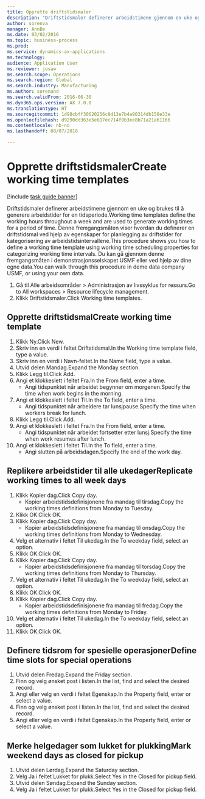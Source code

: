 ```yaml
--- 
title: Opprette driftstidsmaler
description: "Driftstidsmaler definerer arbeidstimene gjennom en uke og brukes til å generere arbeidstider for en tidsperiode."
author: sorenva
manager: AnnBe
ms.date: 03/02/2016
ms.topic: business-process
ms.prod: 
ms.service: dynamics-ax-applications
ms.technology: 
audience: Application User
ms.reviewer: josaw
ms.search.scope: Operations
ms.search.region: Global
ms.search.industry: Manufacturing
ms.author: sorenand
ms.search.validFrom: 2016-06-30
ms.dyn365.ops.version: AX 7.0.0
ms.translationtype: HT
ms.sourcegitcommit: 1d98cbff30620256c9d13e7b4a90314db150e33e
ms.openlocfilehash: d9290dd363e5e617ec714f9b3ee8b71a21a61166
ms.contentlocale: nb-no
ms.lasthandoff: 08/07/2018

---
```

# <a name="create-working-time-templates"></a><span data-ttu-id="accdb-103">Opprette driftstidsmaler</span><span class="sxs-lookup"><span data-stu-id="accdb-103">Create working time templates</span></span>

[!include [task guide banner](../../includes/task-guide-banner.md)]

<span data-ttu-id="accdb-104">Driftstidsmaler definerer arbeidstimene gjennom en uke og brukes til å generere arbeidstider for en tidsperiode.</span><span class="sxs-lookup"><span data-stu-id="accdb-104">Working time templates define the working hours throughout a week and are used to generate working times for a period of time.</span></span> <span data-ttu-id="accdb-105">Denne fremgangsmåten viser hvordan du definerer en driftstidsmal ved hjelp av egenskaper for planlegging av driftstider for kategorisering av arbeidstidsintervallene.</span><span class="sxs-lookup"><span data-stu-id="accdb-105">This procedure shows you how to define a working time template using working time scheduling properties for categorizing working time intervals.</span></span> <span data-ttu-id="accdb-106">Du kan gå gjennom denne fremgangsmåten i demonstrasjonsselskapet USMF eller ved hjelp av dine egne data.</span><span class="sxs-lookup"><span data-stu-id="accdb-106">You can walk through this procedure in demo data company USMF, or using your own data.</span></span>

1. <span data-ttu-id="accdb-107">Gå til Alle arbeidsområder > Administrasjon av livssyklus for ressurs.</span><span class="sxs-lookup"><span data-stu-id="accdb-107">Go to All workspaces > Resource lifecycle management.</span></span>
2. <span data-ttu-id="accdb-108">Klikk Driftstidsmaler.</span><span class="sxs-lookup"><span data-stu-id="accdb-108">Click Working time templates.</span></span>

## <a name="create-working-time-template"></a><span data-ttu-id="accdb-109">Opprette driftstidsmal</span><span class="sxs-lookup"><span data-stu-id="accdb-109">Create working time template</span></span>
1. <span data-ttu-id="accdb-110">Klikk Ny.</span><span class="sxs-lookup"><span data-stu-id="accdb-110">Click New.</span></span>
2. <span data-ttu-id="accdb-111">Skriv inn en verdi i feltet Driftstidsmal.</span><span class="sxs-lookup"><span data-stu-id="accdb-111">In the Working time template field, type a value.</span></span>
3. <span data-ttu-id="accdb-112">Skriv inn en verdi i Navn-feltet.</span><span class="sxs-lookup"><span data-stu-id="accdb-112">In the Name field, type a value.</span></span>
4. <span data-ttu-id="accdb-113">Utvid delen Mandag.</span><span class="sxs-lookup"><span data-stu-id="accdb-113">Expand the Monday section.</span></span>
5. <span data-ttu-id="accdb-114">Klikk Legg til.</span><span class="sxs-lookup"><span data-stu-id="accdb-114">Click Add.</span></span>
6. <span data-ttu-id="accdb-115">Angi et klokkeslett i feltet Fra.</span><span class="sxs-lookup"><span data-stu-id="accdb-115">In the From field, enter a time.</span></span>
    * <span data-ttu-id="accdb-116">Angi tidspunktet når arbeidet begynner om morgenen.</span><span class="sxs-lookup"><span data-stu-id="accdb-116">Specify the time when work begins in the morning.</span></span>  
7. <span data-ttu-id="accdb-117">Angi et klokkeslett i feltet Til.</span><span class="sxs-lookup"><span data-stu-id="accdb-117">In the To field, enter a time.</span></span>
    * <span data-ttu-id="accdb-118">Angi tidspunktet når arbeidere tar lunsjpause.</span><span class="sxs-lookup"><span data-stu-id="accdb-118">Specify the time when workers break for lunch.</span></span>  
8. <span data-ttu-id="accdb-119">Klikk Legg til.</span><span class="sxs-lookup"><span data-stu-id="accdb-119">Click Add.</span></span>
9. <span data-ttu-id="accdb-120">Angi et klokkeslett i feltet Fra.</span><span class="sxs-lookup"><span data-stu-id="accdb-120">In the From field, enter a time.</span></span>
    * <span data-ttu-id="accdb-121">Angi tidspunktet når arbeidet fortsetter etter lunsj.</span><span class="sxs-lookup"><span data-stu-id="accdb-121">Specify the time when work resumes after lunch.</span></span>  
10. <span data-ttu-id="accdb-122">Angi et klokkeslett i feltet Til.</span><span class="sxs-lookup"><span data-stu-id="accdb-122">In the To field, enter a time.</span></span>
    * <span data-ttu-id="accdb-123">Angi slutten på arbeidsdagen.</span><span class="sxs-lookup"><span data-stu-id="accdb-123">Specify the end of the work day.</span></span>  

## <a name="replicate-working-times-to-all-week-days"></a><span data-ttu-id="accdb-124">Replikere arbeidstider til alle ukedager</span><span class="sxs-lookup"><span data-stu-id="accdb-124">Replicate working times to all week days</span></span>
1. <span data-ttu-id="accdb-125">Klikk Kopier dag.</span><span class="sxs-lookup"><span data-stu-id="accdb-125">Click Copy day.</span></span>
    * <span data-ttu-id="accdb-126">Kopier arbeidstidsdefinisjonene fra mandag til tirsdag.</span><span class="sxs-lookup"><span data-stu-id="accdb-126">Copy the working times definitions from Monday to Tuesday.</span></span>  
2. <span data-ttu-id="accdb-127">Klikk OK.</span><span class="sxs-lookup"><span data-stu-id="accdb-127">Click OK.</span></span>
3. <span data-ttu-id="accdb-128">Klikk Kopier dag.</span><span class="sxs-lookup"><span data-stu-id="accdb-128">Click Copy day.</span></span>
    * <span data-ttu-id="accdb-129">Kopier arbeidstidsdefinisjonene fra mandag til onsdag.</span><span class="sxs-lookup"><span data-stu-id="accdb-129">Copy the working times definitions from Monday to Wednesday.</span></span>  
4. <span data-ttu-id="accdb-130">Velg et alternativ i feltet Til ukedag.</span><span class="sxs-lookup"><span data-stu-id="accdb-130">In the To weekday field, select an option.</span></span>
5. <span data-ttu-id="accdb-131">Klikk OK.</span><span class="sxs-lookup"><span data-stu-id="accdb-131">Click OK.</span></span>
6. <span data-ttu-id="accdb-132">Klikk Kopier dag.</span><span class="sxs-lookup"><span data-stu-id="accdb-132">Click Copy day.</span></span>
    * <span data-ttu-id="accdb-133">Kopier arbeidstidsdefinisjonene fra mandag til torsdag.</span><span class="sxs-lookup"><span data-stu-id="accdb-133">Copy the working times definitions from Monday to Thursday.</span></span>  
7. <span data-ttu-id="accdb-134">Velg et alternativ i feltet Til ukedag.</span><span class="sxs-lookup"><span data-stu-id="accdb-134">In the To weekday field, select an option.</span></span>
8. <span data-ttu-id="accdb-135">Klikk OK.</span><span class="sxs-lookup"><span data-stu-id="accdb-135">Click OK.</span></span>
9. <span data-ttu-id="accdb-136">Klikk Kopier dag.</span><span class="sxs-lookup"><span data-stu-id="accdb-136">Click Copy day.</span></span>
    * <span data-ttu-id="accdb-137">Kopier arbeidstidsdefinisjonene fra mandag til fredag.</span><span class="sxs-lookup"><span data-stu-id="accdb-137">Copy the working times definitions from Monday to Friday.</span></span>  
10. <span data-ttu-id="accdb-138">Velg et alternativ i feltet Til ukedag.</span><span class="sxs-lookup"><span data-stu-id="accdb-138">In the To weekday field, select an option.</span></span>
11. <span data-ttu-id="accdb-139">Klikk OK.</span><span class="sxs-lookup"><span data-stu-id="accdb-139">Click OK.</span></span>

## <a name="define-time-slots-for-special-operations"></a><span data-ttu-id="accdb-140">Definere tidsrom for spesielle operasjoner</span><span class="sxs-lookup"><span data-stu-id="accdb-140">Define time slots for special operations</span></span>
1. <span data-ttu-id="accdb-141">Utvid delen Fredag.</span><span class="sxs-lookup"><span data-stu-id="accdb-141">Expand the Friday section.</span></span>
2. <span data-ttu-id="accdb-142">Finn og velg ønsket post i listen.</span><span class="sxs-lookup"><span data-stu-id="accdb-142">In the list, find and select the desired record.</span></span>
3. <span data-ttu-id="accdb-143">Angi eller velg en verdi i feltet Egenskap.</span><span class="sxs-lookup"><span data-stu-id="accdb-143">In the Property field, enter or select a value.</span></span>
4. <span data-ttu-id="accdb-144">Finn og velg ønsket post i listen.</span><span class="sxs-lookup"><span data-stu-id="accdb-144">In the list, find and select the desired record.</span></span>
5. <span data-ttu-id="accdb-145">Angi eller velg en verdi i feltet Egenskap.</span><span class="sxs-lookup"><span data-stu-id="accdb-145">In the Property field, enter or select a value.</span></span>

## <a name="mark-weekend-days-as-closed-for-pickup"></a><span data-ttu-id="accdb-146">Merke helgedager som lukket for plukking</span><span class="sxs-lookup"><span data-stu-id="accdb-146">Mark weekend days as closed for pickup</span></span>
1. <span data-ttu-id="accdb-147">Utvid delen Lørdag.</span><span class="sxs-lookup"><span data-stu-id="accdb-147">Expand the Saturday section.</span></span>
2. <span data-ttu-id="accdb-148">Velg Ja i feltet Lukket for plukk.</span><span class="sxs-lookup"><span data-stu-id="accdb-148">Select Yes in the Closed for pickup field.</span></span>
3. <span data-ttu-id="accdb-149">Utvid delen Søndag.</span><span class="sxs-lookup"><span data-stu-id="accdb-149">Expand the Sunday section.</span></span>
4. <span data-ttu-id="accdb-150">Velg Ja i feltet Lukket for plukk.</span><span class="sxs-lookup"><span data-stu-id="accdb-150">Select Yes in the Closed for pickup field.</span></span>


